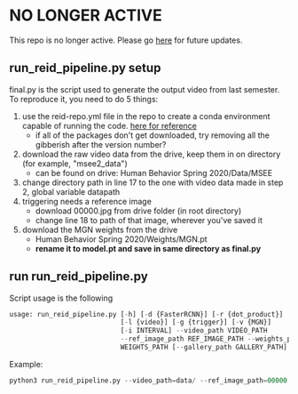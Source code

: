 # NO LONGER ACTIVE
This repo is no longer active. Please go [here](https://github.com/PurdueCAM2Project/HumanBehaviorRE-ID) for future updates. 

## run_reid_pipeline.py setup
final.py is the script used to generate the output video from last semester.
To reproduce it, you need to do 5 things:
1. use the reid-repo.yml file in the repo to create a conda environment capable of running the code. [here for reference](https://gist.github.com/pratos/e167d4b002f5d888d0726a5b5ddcca57)
   - if all of the packages don't get downloaded, try removing all the gibberish after the version number?
2. download the raw video data from the drive, keep them in on directory (for example, "msee2_data")
   - can be found on drive: Human Behavior Spring 2020/Data/MSEE
3. change directory path in line 17 to the one with video data made in step 2, global variable datapath
4. triggering needs a reference image
   - download 00000.jpg from drive folder (in root directory)
   - change line 18 to path of that image, wherever you've saved it
5. download the MGN weights from the drive
   - Human Behavior Spring 2020/Weights/MGN.pt
   - **rename it to model.pt and save in same directory as final.py**

## run run_reid_pipeline.py
Script usage is the following

```python
usage: run_reid_pipeline.py [-h] [-d {FasterRCNN}] [-r {dot_product}]
                            [-l {video}] [-g {trigger}] [-v {MGN}]
                            [-i INTERVAL] --video_path VIDEO_PATH
                            --ref_image_path REF_IMAGE_PATH --weights_path
                            WEIGHTS_PATH [--gallery_path GALLERY_PATH]
```

Example:
```python
python3 run_reid_pipeline.py --video_path=data/ --ref_image_path=00000.jpg --weights_path=<path to mgn weights> --interval=2 --gallery_path=tmpgal/
```

